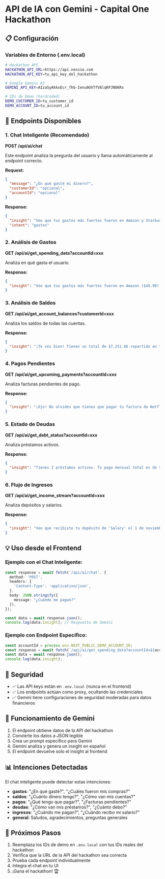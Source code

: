 # API de IA con Gemini - Capital One Hackathon

## 📋 Configuración

### Variables de Entorno (.env.local)

```bash
# Hackathon API
HACKATHON_API_URL=https://api.nessie.com
HACKATHON_API_KEY=tu_api_key_del_hackathon

# Google Gemini AI
GEMINI_API_KEY=AIzaSyAkkxEcr_fhb-Ienu0UhTfVAlqKPJNO6Rs

# IDs de Demo (hardcoded)
DEMO_CUSTOMER_ID=tu_customer_id
DEMO_ACCOUNT_ID=tu_account_id
```

## 🎯 Endpoints Disponibles

### 1. Chat Inteligente (Recomendado)
**POST /api/ai/chat**

Este endpoint analiza la pregunta del usuario y llama automáticamente al endpoint correcto.

**Request:**
```json
{
  "message": "¿En qué gasté mi dinero?",
  "customerId": "opcional",
  "accountId": "opcional"
}
```

**Response:**
```json
{
  "insight": "Veo que tus gastos más fuertes fueron en Amazon y Starbucks...",
  "intent": "gastos"
}
```

### 2. Análisis de Gastos
**GET /api/ai/get_spending_data?accountId=xxx**

Analiza en qué gasta el usuario.

**Response:**
```json
{
  "insight": "Veo que tus gastos más fuertes fueron en Amazon ($45.99) y Starbucks ($8.50)..."
}
```

### 3. Análisis de Saldos
**GET /api/ai/get_account_balances?customerId=xxx**

Analiza los saldos de todas las cuentas.

**Response:**
```json
{
  "insight": "¡Te ves bien! Tienes un total de $7,251.86 repartido en tu cuenta de ahorros y checking..."
}
```

### 4. Pagos Pendientes
**GET /api/ai/get_upcoming_payments?accountId=xxx**

Analiza facturas pendientes de pago.

**Response:**
```json
{
  "insight": "¡Ojo! No olvides que tienes que pagar tu factura de Netflix el 20 de enero..."
}
```

### 5. Estado de Deudas
**GET /api/ai/get_debt_status?accountId=xxx**

Analiza préstamos activos.

**Response:**
```json
{
  "insight": "Tienes 2 préstamos activos. Tu pago mensual total es de $450..."
}
```

### 6. Flujo de Ingresos
**GET /api/ai/get_income_stream?accountId=xxx**

Analiza depósitos y salarios.

**Response:**
```json
{
  "insight": "Veo que recibiste tu depósito de 'Salary' el 1 de noviembre..."
}
```

## 💡 Uso desde el Frontend

### Ejemplo con el Chat Inteligente:

```typescript
const response = await fetch('/api/ai/chat', {
  method: 'POST',
  headers: {
    'Content-Type': 'application/json',
  },
  body: JSON.stringify({ 
    message: "¿Cuándo me pagan?" 
  }),
});

const data = await response.json();
console.log(data.insight); // Respuesta de Gemini
```

### Ejemplo con Endpoint Específico:

```typescript
const accountId = process.env.NEXT_PUBLIC_DEMO_ACCOUNT_ID;
const response = await fetch(`/api/ai/get_spending_data?accountId=${accountId}`);
const data = await response.json();
console.log(data.insight);
```

## 🔐 Seguridad

- ✅ Las API keys están en `.env.local` (nunca en el frontend)
- ✅ Los endpoints actúan como proxy, ocultando las credenciales
- ✅ Gemini tiene configuraciones de seguridad moderadas para datos financieros

## 🤖 Funcionamiento de Gemini

1. El endpoint obtiene datos de la API del hackathon
2. Convierte los datos a JSON legible
3. Crea un prompt específico para Gemini
4. Gemini analiza y genera un insight en español
5. El endpoint devuelve solo el insight al frontend

## 📊 Intenciones Detectadas

El chat inteligente puede detectar estas intenciones:
- **gastos**: "¿En qué gasté?", "¿Cuáles fueron mis compras?"
- **saldos**: "¿Cuánto dinero tengo?", "¿Cómo van mis cuentas?"
- **pagos**: "¿Qué tengo que pagar?", "¿Facturas pendientes?"
- **deudas**: "¿Cómo van mis préstamos?", "¿Cuánto debo?"
- **ingresos**: "¿Cuándo me pagan?", "¿Cuándo recibo mi salario?"
- **general**: Saludos, agradecimientos, preguntas generales

## 🚀 Próximos Pasos

1. Reemplaza los IDs de demo en `.env.local` con tus IDs reales del hackathon
2. Verifica que la URL de la API del hackathon sea correcta
3. Prueba cada endpoint individualmente
4. Integra el chat en tu UI
5. ¡Gana el hackathon! 🏆
